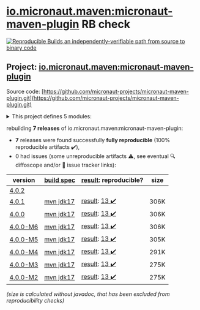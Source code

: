 [io.micronaut.maven:micronaut-maven-plugin](https://central.sonatype.com/artifact/io.micronaut.maven/micronaut-maven-plugin/4.0.1/versions) RB check
=======

[![Reproducible Builds](https://reproducible-builds.org/images/logos/rb.svg) an independently-verifiable path from source to binary code](https://reproducible-builds.org/)

## Project: [io.micronaut.maven:micronaut-maven-plugin](https://central.sonatype.com/artifact/io.micronaut.maven/micronaut-maven-plugin/4.0.1/versions)

Source code: [https://github.com/micronaut-projects/micronaut-maven-plugin.git](https://github.com/micronaut-projects/micronaut-maven-plugin.git)

<details><summary>This project defines 5 modules:</summary>

* [io.micronaut.maven:micronaut-maven-core](https://central.sonatype.com/artifact/io.micronaut.maven/micronaut-maven-core/4.0.1)
* [io.micronaut.maven:micronaut-maven-enforcer-rules](https://central.sonatype.com/artifact/io.micronaut.maven/micronaut-maven-enforcer-rules/4.0.1)
* [io.micronaut.maven:micronaut-maven-jib-integration](https://central.sonatype.com/artifact/io.micronaut.maven/micronaut-maven-jib-integration/4.0.1)
* [io.micronaut.maven:micronaut-maven-plugin](https://central.sonatype.com/artifact/io.micronaut.maven/micronaut-maven-plugin/4.0.1)
* [io.micronaut.maven:micronaut-maven-plugin-parent](https://central.sonatype.com/artifact/io.micronaut.maven/micronaut-maven-plugin-parent/4.0.1)
</details>

rebuilding **7 releases** of io.micronaut.maven:micronaut-maven-plugin:
- **7** releases were found successfully **fully reproducible** (100% reproducible artifacts :heavy_check_mark:),
- 0 had issues (some unreproducible artifacts :warning:, see eventual :mag: diffoscope and/or :memo: issue tracker links):

| version | [build spec](/BUILDSPEC.md) | [result](https://reproducible-builds.org/docs/jvm/): reproducible? | size |
| -- | --------- | ------ | -- |
| [4.0.2](https://central.sonatype.com/artifact/io.micronaut.maven/micronaut-maven-plugin/4.0.2/pom) | | | |
| [4.0.1](https://central.sonatype.com/artifact/io.micronaut.maven/micronaut-maven-plugin/4.0.1/pom) | [mvn jdk17](micronaut-maven-plugin-4.0.1.buildspec) | [result](micronaut-maven-plugin-parent-4.0.1.buildinfo): [13 :heavy_check_mark: ](micronaut-maven-plugin-parent-4.0.1.buildcompare) | 306K |
| [4.0.0](https://central.sonatype.com/artifact/io.micronaut.maven/micronaut-maven-plugin/4.0.0/pom) | [mvn jdk17](micronaut-maven-plugin-4.0.0.buildspec) | [result](micronaut-maven-plugin-parent-4.0.0.buildinfo): [13 :heavy_check_mark: ](micronaut-maven-plugin-parent-4.0.0.buildcompare) | 306K |
| [4.0.0-M6](https://central.sonatype.com/artifact/io.micronaut.maven/micronaut-maven-plugin/4.0.0-M6/pom) | [mvn jdk17](micronaut-maven-plugin-4.0.0-M6.buildspec) | [result](micronaut-maven-plugin-parent-4.0.0-M6.buildinfo): [13 :heavy_check_mark: ](micronaut-maven-plugin-parent-4.0.0-M6.buildcompare) | 306K |
| [4.0.0-M5](https://central.sonatype.com/artifact/io.micronaut.maven/micronaut-maven-plugin/4.0.0-M5/pom) | [mvn jdk17](micronaut-maven-plugin-4.0.0-M5.buildspec) | [result](micronaut-maven-plugin-parent-4.0.0-M5.buildinfo): [13 :heavy_check_mark: ](micronaut-maven-plugin-parent-4.0.0-M5.buildcompare) | 305K |
| [4.0.0-M4](https://central.sonatype.com/artifact/io.micronaut.maven/micronaut-maven-plugin/4.0.0-M4/pom) | [mvn jdk17](micronaut-maven-plugin-4.0.0-M4.buildspec) | [result](micronaut-maven-plugin-parent-4.0.0-M4.buildinfo): [13 :heavy_check_mark: ](micronaut-maven-plugin-parent-4.0.0-M4.buildcompare) | 291K |
| [4.0.0-M3](https://central.sonatype.com/artifact/io.micronaut.maven/micronaut-maven-plugin/4.0.0-M3/pom) | [mvn jdk17](micronaut-maven-plugin-4.0.0-M3.buildspec) | [result](micronaut-maven-plugin-parent-4.0.0-M3.buildinfo): [13 :heavy_check_mark: ](micronaut-maven-plugin-parent-4.0.0-M3.buildcompare) | 275K |
| [4.0.0-M2](https://central.sonatype.com/artifact/io.micronaut.maven/micronaut-maven-plugin/4.0.0-M2/pom) | [mvn jdk17](micronaut-maven-plugin-4.0.0-M2.buildspec) | [result](micronaut-maven-plugin-parent-4.0.0-M2.buildinfo): [13 :heavy_check_mark: ](micronaut-maven-plugin-parent-4.0.0-M2.buildcompare) | 275K |

<i>(size is calculated without javadoc, that has been excluded from reproducibility checks)</i>
